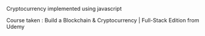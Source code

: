 Cryptocurrency implemented using javascript

Course taken : Build a Blockchain & Cryptocurrency | Full-Stack Edition from Udemy


